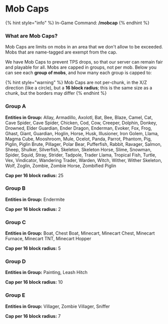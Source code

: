 # Mob Caps

{% hint style="info" %}
In-Game Command: **/mobcap**
{% endhint %}

### **What are Mob Caps?**

Mob Caps are limits on mobs in an area that we don't allow to be exceeded. Mobs that are name-tagged are exempt from the cap.

We have Mob Caps to prevent TPS drops, so that our server can remain fair and playable for all. Mobs are capped in groups, not per mob. Below you can see each **group of mobs**, and how many each group is capped to:

{% hint style="warning" %}
Mob Caps are not per-chunk, in the X/Z direction (like a circle), but a **16 block radius**; this is the same size as a chunk, but the borders may differ
{% endhint %}

### **Group A**

**Entities in Group:** Allay, Armadillo, Axolotl, Bat, Bee, Blaze, Camel, Cat, Cave Spider, Cave Spider, Chicken, Cod, Cow, Creeper, Dolphin, Donkey, Drowned, Elder Guardian, Ender Dragon, Enderman, Evoker, Fox, Frog, Ghast, Giant, Guardian, Hoglin, Horse, Husk, Illusioner, Iron Golem, Llama, Magma Cube, Mooshroom, Mule, Ocelot, Panda, Parrot, Phantom, Pig, Piglin, Piglin Brute, Pillager, Polar Bear, Pufferfish, Rabbit, Ravager, Salmon, Sheep, Shulker, Silverfish, Skeleton, Skeleton Horse, Slime, Snowman, Spider, Squid, Stray, Strider, Tadpole, Trader Llama, Tropical Fish, Turtle, Vex, Vindicator, Wandering Trader, Warden, Witch, Wither, Wither Skeleton, Wolf, Zoglin, Zombie, Zombie Horse, Zombified Piglin

**Cap per 16 block radius:** 25

### **Group B**

**Entities in Group:** Endermite

**Cap per 16 block radius:** 2

### Group C

**Entities in Group:** Boat, Chest Boat, Minecart, Minecart Chest, Minecart Furnace, Minecart TNT, Minecart Hopper

**Cap per 16 block radius:** 5

### Group D

**Entities in Group:** Painting, Leash Hitch

**Cap per 16 block radius:** 10

### Group E

**Entities in Group:** Villager, Zombie Villager, Sniffer

**Cap per 16 block radius:** 7
